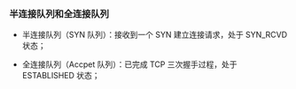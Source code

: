 ### 半连接队列和全连接队列

- 半连接队列（SYN 队列）：接收到一个 SYN 建立连接请求，处于 SYN_RCVD 状态；

- 全连接队列（Accpet 队列）：已完成 TCP 三次握手过程，处于 ESTABLISHED 状态；
